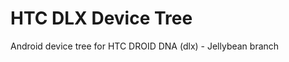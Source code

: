 HTC DLX Device Tree
========================
Android device tree for HTC DROID DNA (dlx) - Jellybean branch<br><br>
